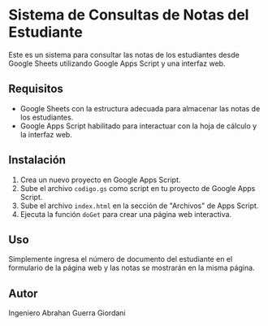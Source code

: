 # Sistema de Consultas de Notas del Estudiante

Este es un sistema para consultar las notas de los estudiantes desde Google Sheets utilizando Google Apps Script y una interfaz web.

## Requisitos
- Google Sheets con la estructura adecuada para almacenar las notas de los estudiantes.
- Google Apps Script habilitado para interactuar con la hoja de cálculo y la interfaz web.

## Instalación
1. Crea un nuevo proyecto en Google Apps Script.
2. Sube el archivo `codigo.gs` como script en tu proyecto de Google Apps Script.
3. Sube el archivo `index.html` en la sección de "Archivos" de Apps Script.
4. Ejecuta la función `doGet` para crear una página web interactiva.

## Uso
Simplemente ingresa el número de documento del estudiante en el formulario de la página web y las notas se mostrarán en la misma página.

## Autor
Ingeniero Abrahan Guerra Giordani
